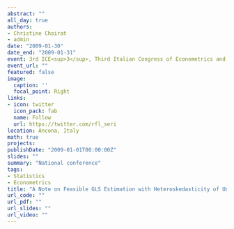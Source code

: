 ```yaml
---
abstract: ""
all_day: true
authors:
- Christine Choirat
- admin
date: "2009-01-30"
date_end: "2009-01-31"
event: 3rd ICE<sup>3</sup>, Third Italian Congress of Econometrics and Empirical Economics
event_url: ""
featured: false
image:
  caption: ''
  focal_point: Right
links:
- icon: twitter
  icon_pack: fab
  name: Follow
  url: https://twitter.com/rfl_seri
location: Ancona, Italy
math: true
projects:
publishDate: "2009-01-01T00:00:00Z"
slides: ""
summary: "National conference"
tags:
- Statistics
- Econometrics
title: "A Note on Feasible GLS Estimation with Heteroskedasticity of Unspecified Form"
url_code: ""
url_pdf: ""
url_slides: ""
url_video: ""
---
```

